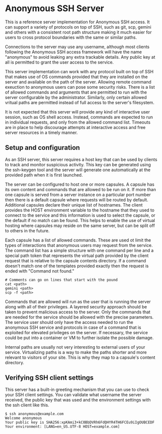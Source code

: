 # Anonymous SSH Server

This is a reference server implementation for Anonymous SSH access. It can
support a variety of protocols on top of SSH, such as git, scp, gemini and
others with a consistent root path structure making it much easier for
users to cross protocol boundaries with the same or similar paths.

Connections to the server may use any username, although most clients following
the Anonymous SSH access framework will have the name "anonymous" to avoid
leaking any extra trackable details. Any public key at all is permitted
to grant the user access to the service.

This server implementation can work with any protocol built on top of SSH
that makes use of OS commands provided that they are installed on the server
and available on the path of the server. Allowing remote command exeuction
to anonymous users can pose some security risks. There is a list of allowed
commands and arguments that are permitted to run with the server configurable
by the administrator. Similarly, only certain allowed vritual paths are
permitted instead of full access to the server's filesystem.

It is not expected that this server will provide any kind of interactive user
session, such as OS shell access. Instead, commands are expected to run
in individual requests, and only from the allowed command list. Timeouts are
in place to help discourage attempts at interactive access and free server
resources in a timely manner.

## Setup and configuration

As an SSH server, this server requires a host key that can be used by clients
to track and monitor suspicious activity. This key can be generated using the
ssh-keygen tool and the server will generate one automatically at the provided
path when it is first launched.

The server can be configured to host one or more capsules. A capsule has its
own content and commands that are allowed to be run on it. If more than one
capsule is served from a server instance on a particular port number then there
is a default capsule where requests will be routed by default. Additional
capsules declare their unique list of hostnames. The client provides the
HOST environment variable to the hostname that they used to connect to the
service and this information is used to select the capsule, or the default if
no match can be found. This helps to enable the use of virtual hosting where
capsules may reside on the same server, but can be split off to others in the
future.

Each capsule has a list of allowed commands. These are used ot limit the 
types of interactions that anonymous users may request from the service.
The command list has a simple structure with one command per line and a special
path token that represents the virtual path provided by the client request
that is relative to the capsule contents directory. If a command doesn't
match one of the templates provided exactly then the request is ended with
"Command not found."

```
# Comments can go on lines that start with the pound
cat <path>
gemini <path>
scp -f <path>
```

Commands that are allowed will run as the user that is running the server along
with all of their privileges. A layered security approach should be taken to
prevent malicious access to the server. Only the commands that are needed for
the service should be allowed with the precise parameters. The service user
should only have the access needed to run the anonymous SSH service and
protocols in case of a command that is exploited for elevated privileges on the
server. If necessary, the service could be put into a container or VM to
further isolate the possible damage.

Internal paths are usually not very interesting to external users of your
service. Virtualizing paths is a way to make the paths shorter and more relevant
to visitors of your site. This is why they map to a capsule's content directory.

## Verifying SSH client settings

This server has a built-in greeting mechanism that you can use to check your
SSH client settings. You can validate what username the server received,
the public key that was used and the environment settings with the ssh client
like this.

```
$ ssh anonymous@example.com
Welcome anonymous
Your public key is SHA256:xpKAmi3+kC0BbDVRh6FdQHYR4TH6FCEu9iIgOUBCEDF
Your environment: [LANG=en_US.UTF-8 HOST=example.com]
```
